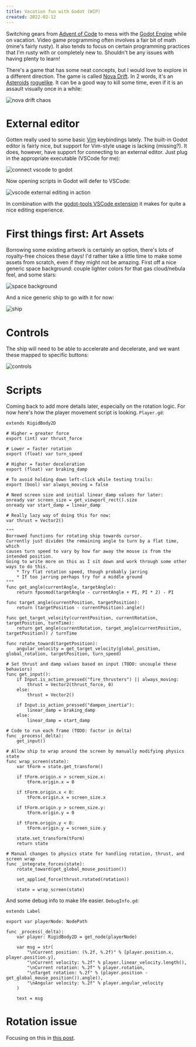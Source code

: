```yaml
---
title: Vacation fun with Godot (WIP)
created: 2022-02-12
---
```


Switching gears from [Advent of Code](http://adventofcode.com) to mess with the [Godot Engine](https://godotengine.org/) while on vacation. Video game programming often involves a fair bit of math (mine's fairly rusty). It also tends to focus on certain programming practices that I'm rusty with or completely new to. Shouldn't be any issues with having plenty to learn!

There's a game that has some neat concepts, but I would love to explore in a different direction. The game is called [Nova Drift](https://novadrift.io/). In 2 words, it's an [Asteroids](https://en.wikipedia.org/wiki/Asteroids_(video_game)) [roguelike](https://en.wikipedia.org/wiki/Roguelike). It can be a good way to kill some time, even if it is an assault visually once in a while:

![nova drift chaos](https://github.com/trite/trite.io-content/raw/main/posts/2022/gif/godot-fun-nova-drift-chaos.gif)

# External editor
Gotten really used to some basic [Vim](https://www.vim.org/) keybindings lately. The built-in Godot editor is fairly nice, but support for Vim-style usage is lacking (missing?). It does, however, have support for connecting to an external editor. Just plug in the appropriate executable (VSCode for me):

![connect vscode to godot](https://github.com/trite/trite.io-content/raw/main/posts/2022/img/godot-fun-external-editor-settings.png)

Now opening scripts in Godot will defer to VSCode:

![vscode external editing in action](https://github.com/trite/trite.io-content/raw/main/posts/2022/gif/godot-fun-external-editor-in-action.gif)

In combination with the [godot-tools VSCode extension](https://marketplace.visualstudio.com/items?itemName=geequlim.godot-tools) it makes for quite a nice editing experience.

# First things first: Art Assets
Borrowing some existing artwork is certainly an option, there's lots of royalty-free choices these days! I'd rather take a little time to make some assets from scratch, even if they might not be amazing. First off a nice generic space background: couple lighter colors for that gas cloud/nebula feel, and some stars:

![space background](https://github.com/trite/trite.io-content/raw/main/posts/2022/img/godot-fun-background.png)

And a nice generic ship to go with it for now:

![ship](https://github.com/trite/trite.io-content/raw/main/posts/2022/img/godot-fun-ship.png)

# Controls
The ship will need to be able to accelerate and decelerate, and we want these mapped to specific buttons:

![controls](https://github.com/trite/trite.io-content/raw/main/posts/2022/img/godot-fun-controls.png)

# Scripts
Coming back to add more details later, especially on the rotation logic. For now here's how the player movement script is looking. `Player.gd`:

```gdscript
extends RigidBody2D

# Higher = greater force
export (int) var thrust_force

# Lower = faster rotation
export (float) var turn_speed

# Higher = faster deceleration
export (float) var braking_damp

# To avoid holding down left-click while testing trails:
export (bool) var always_moving = false

# Need screen size and initial linear_damp values for later:
onready var screen_size = get_viewport_rect().size
onready var start_damp = linear_damp

# Really lazy way of doing this for now:
var thrust = Vector2()

"""
Borrowed functions for rotating ship towards cursor.
Currently just divides the remaining angle to turn by a flat time, which
causes turn speed to vary by how far away the mouse is from the intended position.
Going to write more on this as I sit down and work through some other ways to do this.
	* Try flat rotation speed, though probably jarring
	* If too jarring perhaps try for a middle ground
"""
func get_angle(currentAngle, targetAngle):
	return fposmod(targetAngle - currentAngle + PI, PI * 2) - PI

func target_angle(currentPosition, targetPosition):
	return (targetPosition - currentPosition).angle()

func get_target_velocity(currentPosition, currentRotation, targetPosition, turnTime):
	return get_angle(currentRotation, target_angle(currentPosition, targetPosition)) / turnTime

func rotate_toward(targetPosition):
	angular_velocity = get_target_velocity(global_position, global_rotation, targetPosition, turn_speed)

# Set thrust and damp values based on input (TODO: uncouple these behaviors)
func get_input():
	if Input.is_action_pressed("fire_thrusters") || always_moving:
		thrust = Vector2(thrust_force, 0)
	else:
		thrust = Vector2()

	if Input.is_action_pressed("dampen_inertia"):
		linear_damp = braking_damp
	else:
		linear_damp = start_damp

# Code to run each frame (TODO: factor in delta)
func _process(_delta):
	get_input()
	
# Allow ship to wrap around the screen by manually modifying physics state
func wrap_screen(state):
	var tForm = state.get_transform()

	if tForm.origin.x > screen_size.x:
		tForm.origin.x = 0

	if tForm.origin.x < 0:
		tForm.origin.x = screen_size.x

	if tForm.origin.y > screen_size.y:
		tForm.origin.y = 0

	if tForm.origin.y < 0:
		tForm.origin.y = screen_size.y

	state.set_transform(tForm)
	return state

# Manual changes to physics state for handling rotation, thrust, and screen wrap
func _integrate_forces(state):
	rotate_toward(get_global_mouse_position())

	set_applied_force(thrust.rotated(rotation))

	state = wrap_screen(state)
```

And some debug info to make life easier. `DebugInfo.gd`:

```gdscript
extends Label

export var playerNode: NodePath

func _process(_delta):
	var player: RigidBody2D = get_node(playerNode)
	
	var msg = str(
		"\nCurrent position: (%.2f, %.2f)" % [player.position.x, player.position.y],
		"\nCurrent velocity: %.2f" % player.linear_velocity.length(),
		"\nCurrent rotation: %.2f" % player.rotation,
		"\nTarget rotation: %.2f" % (player.position - get_global_mouse_position()).angle(),
		"\nAngular velocity: %.2f" % player.angular_velocity
	)
	
	text = msg
```

# Rotation issue
Focusing on this in [this post](2022-02-19_godot-rotating-rigidbody2d.md).
